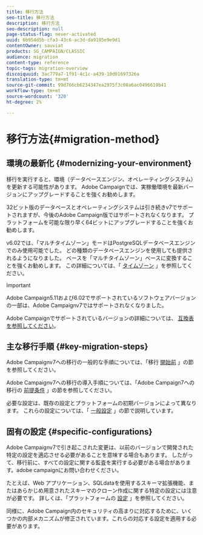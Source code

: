 ```yaml
---
title: 移行方法
seo-title: 移行方法
description: 移行方法
seo-description: null
page-status-flag: never-activated
uuid: 6b954d5b-cfa3-43c6-ac3d-da9185e9e9d1
contentOwner: sauviat
products: SG_CAMPAIGN/CLASSIC
audience: migration
content-type: reference
topic-tags: migration-overview
discoiquuid: 3ac779a7-1f91-4c1c-a439-10d01697326a
translation-type: tm+mt
source-git-commit: 99d766cb6234347ea2975f3c08a6ac0496619b41
workflow-type: tm+mt
source-wordcount: '320'
ht-degree: 2%

---
```



# 移行方法{#migration-method}

## 環境の最新化 {#modernizing-your-environment}

移行を実行すると、環境（データベースエンジン、オペレーティングシステム）を更新する可能性があります。 Adobe Campaignでは、実稼働環境を最新バージョンにアップグレードすることを強くお勧めします。

32ビット版のデータベースとオペレーティングシステムは引き続きv7でサポートされますが、今後のAdobe Campaign版ではサポートされなくなります。 プラットフォームを可能な限り早く64ビットにアップグレードすることを強くお勧めします。

v6.02では、「マルチタイムゾーン」モードはPostgreSQLデータベースエンジンでのみ使用可能でした。 どの種類のデータベースエンジンを使用しても提供されるようになりました。 ベースを「マルチタイムゾーン」ベースに変換することを強くお勧めします。 この詳細については、「 [タイムゾーン](../../migration/using/general-configurations.md#time-zones) 」を参照してください。

>[!IMPORTANT]
>
>Adobe Campaign5.11および6.02でサポートされているソフトウェアバージョンの一部は、Adobe Campaignv7ではサポートされなくなりました。
>
>Adobe Campaignでサポートされているバージョンの詳細については、 [互換表を参照してください](../../rn/using/compatibility-matrix.md)。

## 主な移行手順 {#key-migration-steps}

Adobe Campaignv7への移行の一般的な手順については、「移行 [開始前](../../migration/using/before-starting-migration.md) 」の節を参照してください。

Adobe Campaignv7への移行の導入手順については、「Adobe Campaign7への移行の [前提条件](../../migration/using/prerequisites-for-migration-to-adobe-campaign-7.md) 」の節を参照してください。

必要な設定は、既存の設定とプラットフォームの初期バージョンによって異なります。 これらの設定については、「 [一般設定](../../migration/using/general-configurations.md) 」の節で説明しています。

## 固有の設定 {#specific-configurations}

Adobe Campaignv7で引き起こされた変更は、以前のバージョンで開発された特定の設定を適応させる必要があることを意味する場合もあります。 したがって、移行前に、すべての設定に関する監査を実行する必要がある場合があります。adobe campaignにお問い合わせください。

たとえば、Web アプリケーション、SQLdataを使用するスキーマ拡張機能、またはあらかじめ用意されたスキーマのクローン作成に関する特定の設定には注意が必要です。 詳しくは、「プラットフォームの [設定](../../migration/using/configuring-your-platform.md) 」を参照してください。

同様に、Adobe Campaign内のセキュリティの高まりに対応するために、いくつかの内部メカニズムが修正されています。これらの対応する設定を適用する必要があります。
